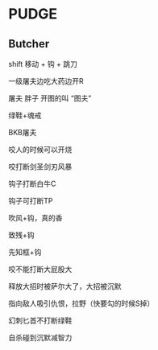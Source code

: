 # PUDGE
## Butcher

shift  移动 + 钩 + 跳刀

一级屠夫边吃大药边开R

屠夫	胖子	开图的叫 “图夫”

绿鞋+魂戒

BKB屠夫

咬人的时候可以开烧

咬打断剑圣剑刃风暴

钩子打断白牛C

钩子可打断TP

吹风+钩，真的香

致残+钩

先知框+钩

咬不能打断大屁股大

释放大招时被萨尔大了，大招被沉默

指向敌人吸引仇恨，拉野（快要勾的时候S掉）

幻刺匕首不打断绿鞋

自杀碰到沉默减智力

